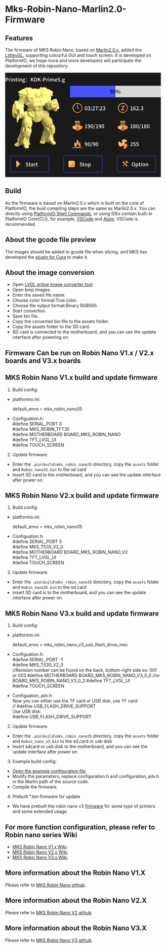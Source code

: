 # Mks-Robin-Nano-Marlin2.0-Firmware
## Features
The firmware of MKS Robin Nano, based on [Marlin2.0.x](https://github.com/MarlinFirmware/Marlin), added the [LittlevGL](https://github.com/littlevgl/lvgl), supporting colourful GUI and touch screen. It is developed on PlatformIO, we hope more and more developers will participate the development of this repository.

![](https://github.com/makerbase-mks/Mks-Robin-Nano-Marlin2.0-Firmware/blob/master/Images/MKS_Robin_Nano_printing.png)

## Build
As the firmware is based on Marlin2.0.x which is built on the core of PlatformIO, the buid compiling steps are the same as Marlin2.0.x. You can directly using [PlatformIO Shell Commands](https://docs.platformio.org/en/latest/core/installation.html#piocore-install-shell-commands), or using IDEs contain built-in PlatformIO Core(CLI), for example, [VSCode](https://docs.platformio.org/en/latest/integration/ide/vscode.html#ide-vscode) and [Atom](https://docs.platformio.org/en/latest/integration/ide/atom.html). VSCode is recommended.

## About the gcode file preview
The images should be added to gcode file when slicing, and MKS has developed the [plugin for Cura](https://github.com/makerbase-mks/mks-wifi-plugin) to make it.

## About the image conversion
- Open [LVGL online image converter tool](https://lvgl.io/tools/imageconverter). 
- Open bmp images.
- Enter the saved file name.
- Choose color format:True color.
- Choose file output format:Binary RGB565.
- Start convertion.
- Save bin file.
- Copy the converted bin file to the assets folder.
- Copy the assets folder to the SD card.
- SD card is connected to the motherboard, and you can see the update interface after powering on.

## Firmware Can be run on Robin Nano V1.x / V2.x boards and V3.x boards
## MKS Robin Nano V1.x build and update firmware

1. Build config:
     
- platformio.ini: 
     
     default_envs = mks_robin_nano35    
- Configuation.h:  
     #define SERIAL_PORT 3  
     #define MKS_ROBIN_TFT35  
     #define MOTHERBOARD BOARD_MKS_ROBIN_NANO  
     #define TFT_LVGL_UI  
     #define TOUCH_SCREEN  

2. Update firmware:
   
- Enter the `.pio\build\mks_robin_nano35` directory, copy the `assets` folder and `Robin_nano35.bin` to the sd card
- Insert SD card to the motherboard, and you can see the update interface after power on.   

## MKS Robin Nano V2.x build and update firmware

1. Build config:
     
- platformio.ini: 
     
     default_envs = mks_robin_nano35    
- Configuation.h:   
     #define SERIAL_PORT 3  
     #define MKS_TS35_V2_0  
     #define MOTHERBOARD BOARD_MKS_ROBIN_NANO_V2     
     #define TFT_LVGL_UI  
     #define TOUCH_SCREEN  

2. Update firmware:
   
- Enter the `.pio\build\mks_robin_nano35` directory, copy the `assets` folder and `Robin_nano35.bin` to the sd card
- Insert SD card is to the motherboard, and you can see the update interface after power on.   

## MKS Robin Nano V3.x build and update firmware

1. Build config:
     
- platformio.ini: 
     
     default_envs = mks_robin_nano_v3_usb_flash_drive_msc
- Configuation.h:   
     #define SERIAL_PORT -1  
     #define MKS_TS35_V2_0  
     //Revision number can be found on the back, bottom-right side ex: 001 or 003
     #define MOTHERBOARD BOARD_MKS_ROBIN_NANO_V3_0_0 //or BOARD_MKS_ROBIN_NANO_V3_0_3
     #define TFT_LVGL_UI  
     #define TOUCH_SCREEN

- Configuation_adv.h:    
     Now you can either use the TF card or USB disk, use TF card:   
    // #define USB_FLASH_DRIVE_SUPPORT  
    Use USB disk:  
     #define USB_FLASH_DRIVE_SUPPORT  

2. Update firmware:
   
- Enter the `.pio\build\mks_robin_nano35` directory, copy the `assets` folder and `Robin_nano_v3.bin` to the sd card or usb disk
- Insert sdcard or usb disk to the motherboard, and you can see the update interface after power on.  

3. Example build config:

- [Open the example configuration file](https://github.com/makerbase-mks/Mks-Robin-Nano-Marlin2.0-Firmware/tree/master/config/MKS%20Robin%20nano%20v3.0).
- Modify the parameters, replace configuration.h and configuration_adv.h in the Marlin path of the source code.
- Compile the firmware.

4. Prebuilt *.bin firmware for update

- We have prebuilt the robin nano v3 [firmware](https://github.com/makerbase-mks/MKS-Robin-Nano-V3.X/tree/main/firmware/Marlin-bugfix2.0.x-MKS-2.1.2) for some type of printers and some extended usage. 


## For more function configuration, please refer to Robin nano series Wiki
- [MKS Robin Nano V1.x Wiki](https://github.com/makerbase-mks/MKS-Robin-Nano-V1.X/wiki). 
- [MKS Robin Nano V2.x Wiki](https://github.com/makerbase-mks/MKS-Robin-Nano-V2.X/wiki). 
- [MKS Robin Nano V3.x Wiki](https://github.com/makerbase-mks/MKS-Robin-Nano-V3.X/wiki).

## More information about the Robin Nano V1.X
Please refer to [MKS Robin Nano github](https://github.com/makerbase-mks/MKS-Robin-Nano-V1.X).

##  More information about the Robin Nano V2.X
Please refer to [MKS Robin Nano V2 github](https://github.com/makerbase-mks/MKS-Robin-Nano-V2).

##  More information about the Robin Nano V3.X
Please refer to [MKS Robin Nano V3 github](https://github.com/makerbase-mks/MKS-Robin-Nano-V3.X).


